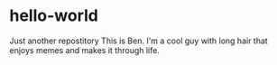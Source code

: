 # hello-world
Just another repostitory
This is Ben. I'm a cool guy with long hair that enjoys memes and makes it through life.
